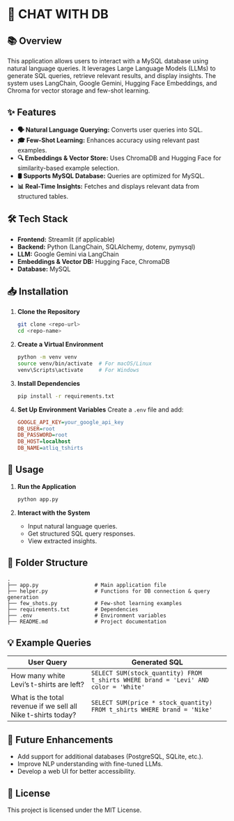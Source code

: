 # 🚀 CHAT WITH DB

## 📚 Overview

This application allows users to interact with a MySQL database using natural language queries. It leverages Large Language Models (LLMs) to generate SQL queries, retrieve relevant results, and display insights. The system uses LangChain, Google Gemini, Hugging Face Embeddings, and Chroma for vector storage and few-shot learning.

## ✨ Features

- **🗣️ Natural Language Querying:** Converts user queries into SQL.
- **🎓 Few-Shot Learning:** Enhances accuracy using relevant past examples.
- **🔍 Embeddings & Vector Store:** Uses ChromaDB and Hugging Face for similarity-based example selection.
- **🛢️ Supports MySQL Database:** Queries are optimized for MySQL.
- **📊 Real-Time Insights:** Fetches and displays relevant data from structured tables.

## 🛠️ Tech Stack

- **Frontend:** Streamlit (if applicable)
- **Backend:** Python (LangChain, SQLAlchemy, dotenv, pymysql)
- **LLM:** Google Gemini via LangChain
- **Embeddings & Vector DB:** Hugging Face, ChromaDB
- **Database:** MySQL

## 📥 Installation

1. **Clone the Repository**

    ```bash
    git clone <repo-url>
    cd <repo-name>
    ```

2. **Create a Virtual Environment**

    ```bash
    python -m venv venv
    source venv/bin/activate  # For macOS/Linux
    venv\Scripts\activate     # For Windows
    ```

3. **Install Dependencies**

    ```bash
    pip install -r requirements.txt
    ```

4. **Set Up Environment Variables** Create a `.env` file and add:

    ```ini
    GOOGLE_API_KEY=your_google_api_key
    DB_USER=root
    DB_PASSWORD=root
    DB_HOST=localhost
    DB_NAME=atliq_tshirts
    ```

## 🚀 Usage

1. **Run the Application**

    ```bash
    python app.py
    ```

2. **Interact with the System**

    - Input natural language queries.
    - Get structured SQL query responses.
    - View extracted insights.

## 📂 Folder Structure

```
.
├── app.py                  # Main application file
├── helper.py               # Functions for DB connection & query generation
├── few_shots.py            # Few-shot learning examples
├── requirements.txt        # Dependencies
├── .env                    # Environment variables
├── README.md               # Project documentation
```

## 💡 Example Queries

| User Query                                                    | Generated SQL                                                                       |
| ------------------------------------------------------------- | ----------------------------------------------------------------------------------- |
| How many white Levi’s t-shirts are left?                      | `SELECT SUM(stock_quantity) FROM t_shirts WHERE brand = 'Levi' AND color = 'White'` |
| What is the total revenue if we sell all Nike t-shirts today? | `SELECT SUM(price * stock_quantity) FROM t_shirts WHERE brand = 'Nike'`             |

## 🚀 Future Enhancements

- Add support for additional databases (PostgreSQL, SQLite, etc.).
- Improve NLP understanding with fine-tuned LLMs.
- Develop a web UI for better accessibility.

## 📄 License

This project is licensed under the MIT License.
